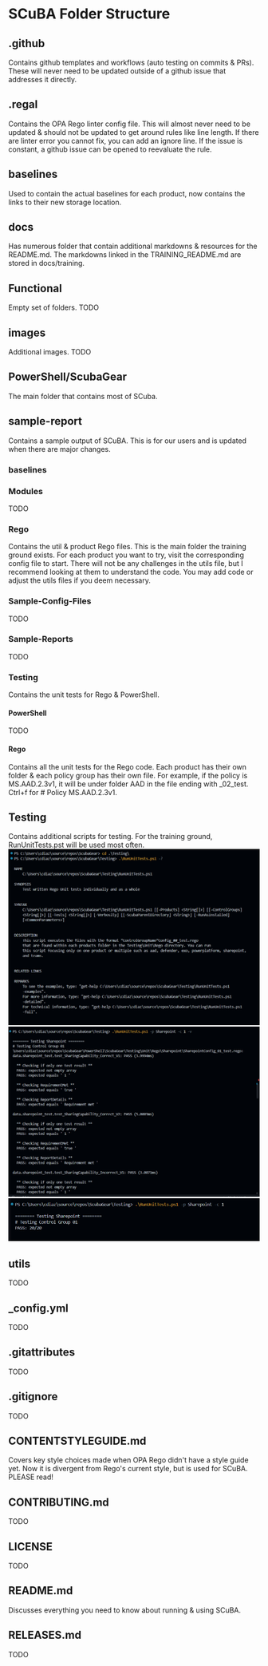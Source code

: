 # SCuBA Folder Structure

## .github

Contains github templates and workflows (auto testing on commits & PRs). These will never need to be updated outside of a github issue that addresses it directly.

## .regal

Contains the OPA Rego linter config file. This will almost never need to be updated & should not be updated to get around rules like line length. If there are linter error you cannot fix, you can add an ignore line. If the issue is constant, a github issue can be opened to reevaluate the rule.

## baselines

Used to contain the actual baselines for each product, now contains the links to their new storage location.

## docs

Has numerous folder that contain additional markdowns & resources for the README.md. The markdowns linked in the TRAINING_README.md are stored in docs/training.

## Functional

Empty set of folders. TODO

## images

Additional images. TODO

## PowerShell/ScubaGear

The main folder that contains most of SCuba.

## sample-report

Contains a sample output of SCuBA. This is for our users and is updated when there are major changes.

### baselines

### Modules

TODO

### Rego

Contains the util & product Rego files. This is the main folder the training ground exists. For each product you want to try, visit the corresponding config file to start. There will not be any challenges in the utils file, but I recommend looking at them to understand the code. You may add code or adjust the utils files if you deem necessary.

### Sample-Config-Files

TODO

### Sample-Reports

TODO

### Testing

Contains the unit tests for Rego & PowerShell.

#### PowerShell

TODO

#### Rego

Contains all the unit tests for the Rego code. Each product has their own folder & each policy group has their own file. For example, if the policy is MS.AAD.2.3v1, it will be under folder AAD in the file ending with _02_test. Ctrl+f for # Policy MS.AAD.2.3v1.

## Testing

Contains additional scripts for testing. For the training ground, RunUnitTests.pst will be used most often.
![alt text](image.png)
![alt text](image-1.png)
![alt text](image-2.png)

## utils

TODO

## _config.yml

TODO

## .gitattributes

TODO

## .gitignore

TODO

## CONTENTSTYLEGUIDE.md

Covers key style choices made when OPA Rego didn't have a style guide yet. Now it is divergent from Rego's current style, but is used for SCuBA. PLEASE read!

## CONTRIBUTING.md

TODO

## LICENSE

TODO

## README.md

Discusses everything you need to know about running & using SCuBA.

## RELEASES.md

TODO
